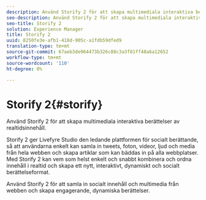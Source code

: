 ```yaml
---
description: Använd Storify 2 för att skapa multimediala interaktiva berättelser av realtidsinnehåll.
seo-description: Använd Storify 2 för att skapa multimediala interaktiva berättelser av realtidsinnehåll.
seo-title: Storify 2
solution: Experience Manager
title: Storify 2
uuid: 8250fe3e-afb1-418d-905c-a1fdb59dfed9
translation-type: tm+mt
source-git-commit: 67aeb3de964473b326c88c3a3f81ff48a6a12652
workflow-type: tm+mt
source-wordcount: '110'
ht-degree: 0%

---
```



# Storify 2{#storify}

Använd Storify 2 för att skapa multimediala interaktiva berättelser av realtidsinnehåll.

Storify 2 ger Livefyre Studio den ledande plattformen för socialt berättande, så att användarna enkelt kan samla in tweets, foton, videor, ljud och media från hela webben och skapa artiklar som kan bäddas in på alla webbplatser. Med Storify 2 kan vem som helst enkelt och snabbt kombinera och ordna innehåll i realtid och skapa ett nytt, interaktivt, dynamiskt och socialt berättelseformat.

Använd Storify 2 för att samla in socialt innehåll och multimedia från webben och skapa engagerande, dynamiska berättelser.
